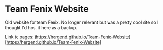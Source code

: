 # Team Fenix Website

Old website for team Fenix. No longer relevant but was a pretty cool site so I thought I'd host it here as a backup.

Link to pages: (https://hergend.github.io/Team-Fenix-Website)[https://hergend.github.io/Team-Fenix-Website]
